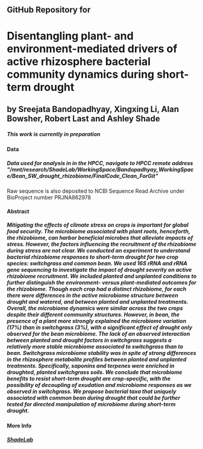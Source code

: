 ## **GitHub Repository for**

# **Disentangling plant- and environment-mediated drivers of active rhizosphere bacterial community dynamics during short-term drought**

## **by Sreejata Bandopadhyay, Xingxing Li, Alan Bowsher, Robert Last and Ashley Shade**

##### This work is currently in preparation 

#### **Data**

##### Data used for analysis in in the HPCC, navigate to HPCC remote address "/mnt/research/ShadeLab/WorkingSpace/Bandopadhyay_WorkingSpace/Bean_SW_drought_rhizobiome/FinalCode_Clean_ForGit"
Raw sequence is also deposited to NCBI Sequence Read Archive under BioProject number PRJNA862978

#### **Abstract**
##### Mitigating the effects of climate stress on crops is important for global food security. The microbiome associated with plant roots, henceforth, the rhizobiome, can harbor beneficial microbes that alleviate impacts of stress. However, the factors influencing the recruitment of the rhizobiome during stress are not clear. We conducted an experiment to understand bacterial rhizobiome responses to short-term drought for two crop species: switchgrass and common bean. We used 16S rRNA and rRNA gene sequencing to investigate the impact of drought severity on active rhizobiome recruitment. We included planted and unplanted conditions to further distinguish the environment- versus plant-mediated outcomes for the rhizobiome. Though each crop had a distinct rhizobiome, for each there were differences in the active microbiome structure between drought and watered, and between planted and unplanted treatments. Overall, the microbiome dynamics were similar across the two crops despite their different community structures. However, in bean, the presence of a plant more strongly explained the microbiome variation (17%) than in switchgrass (3%), with a significant effect of drought only observed for the bean microbiome. The lack of an observed interaction between planted and drought factors in switchgrass suggests a relatively more stable microbiome associated to switchgrass than to bean.  Switchgrass microbiome stability was in spite of strong differences in the rhizosphere metabolite profiles between planted and unplanted treatments. Specifically, saponins and terpenes were enriched in droughted, planted switchgrass soils. We conclude that microbiome benefits to resist short-term drought are crop-specific, with the possibility of decoupling of exudation and microbiome responses as we observed in switchgrass. We propose bacterial taxa that uniquely associated with common bean during drought that could be further tested for directed manipulation of microbiome during short-term drought. 


#### **More Info**
##### [ShadeLab](https://ashley17061.wixsite.com/shadelab/home)  
